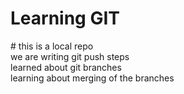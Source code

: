 <h1>Learning GIT</h1>
# this is a local repo
<br>
we are writing git push steps
<br>
learned about git branches
<br>
learning about merging of the branches